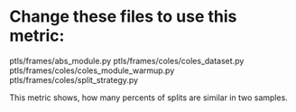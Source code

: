 # Change these files to use this metric:
ptls/frames/abs_module.py
ptls/frames/coles/coles_dataset.py
ptls/frames/coles/coles_module_warmup.py
ptls/frames/coles/split_strategy.py

This metric shows, how many percents of splits are similar in two samples.